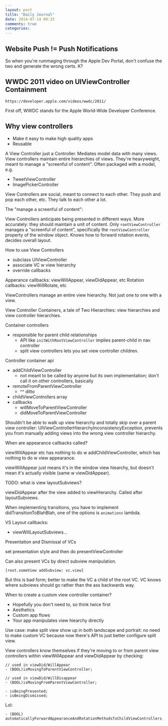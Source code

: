 ```yaml
---
layout: post
title: "Daily Journal"
date: 2014-07-14 09:33
comments: true
categories: 
---
```


## Website Push != Push Notifications

So when you're rummaging through the Apple Dev Portal, don't confuse the
two and generate the wrong certs. K?

## WWDC 2011 video on UIViewController Containment

    https://developer.apple.com/videos/wwdc/2011/

First off, WWDC stands for the Apple World-Wide Developer Conference.

## Why view controllers

- Make it easy to make high quality apps
- Reusable

A View Controller just a Controller. Mediates model data with many
views. View controllers maintain entire hierarchies of views. They're
heavyweight, meant to manage a "screenful of content". Often packaged
with a model, e.g.

- TweetViewController
- ImagePickerController

View Controllers are social, meant to connect to each other. They push
and pop each other, etc. They talk to each other a lot. 

The "manage a screenful of content":

View Controllers anticipate being presented in different ways. More
accurately: they should maintain a unit of content. Only
`rootViewController` manages a "screenful of content", specifically the
`rootViewController` property of the window object. Knows how to forward
rotation events, decides overall layout. 

How to use View Controllers

- subclass UIViewController
- associate VC w view hierarchy
- override callbacks

Apperance callbacks: viewWillAppear, viewDidAppear, etc
Rotation callbacks: viewWillRotate, etc

ViewControllers manage an entire view hierarchy. Not just one to one
with a view. 

View Controller Containers, a tale of Two Hierarchies: view hierarchies
and view controller hierarchies. 

Container controllers

- responsible for parent child relationships
  - API like `initWithRootViewController` implies parent-child in nav
    controller
  - split view controllers lets you set view controller children.

Controller container api

- addChildViewController
  - not meant to be called by anyone but its own implementation; don't
    call it on other controllers, basically
- remoteFromParentViewController
  - ^^ ditto
- childViewControllers array
- callbacks
  - willMoveToParentViewController
  - didMoveToParentViewController

Shouldn't be able to walk up view hierarchy and totally skip over a
parent view controller: UIViewControllerHierarchyInconsistencyException,
prevents you from manually adding views into the wrong view controller
hierarchy. 

When are appearance callbacks called?

viewWillAppear etc has nothing to do w addChildViewController, which has
nothing to do w view appearance.

viewWillAppear just means it's in the window view hiearchy, but doesn't
mean it's actually visible (same w viewDidAppear).

TODO: what is view layoutSubviews?

viewDidAppear after the view added to viewHierarchy. Called after
layoutSubviews.

When implementing transitions, you have to implement
didTransitionToBlahBlah, one of the options is `animations` lambda. 

VS Layout callbacks:

- viewWillLayoutSubviews...

Presentation and Dismissal of VCs

set presentation style and then do presentViewController

Can also present VCs by direct subview manipulation. 

    [root.someView addSubview: vc.view]

But this is bad form; better to make the VC a child of the root VC. VC
knows where subviews should go rather than the ass backwards way.

When to create a custom view controller container?

- Hopefully you don't need to, so think twice first
- Aesthetics
- Custom app flows
- Your app manipulates view hiearchy directly

Use case: make split view show up in both landscape and portrait: no
need to make custom VC because now there's API to just better configure
split view.

View controllers know themselves if they're moving to or from parent
view controllers within viewWillAppear and viewDidAppear by checking:

    // used in viewDid/WillAppear
    - (BOOL)isMovingToParentViewController;

    // used in viewDid/WillDisappear
    - (BOOL)isMovingFromParentViewController;

    - isBeingPresented;
    - isBeingDismissed;

Lol:

    - (BOOL) automaticallyForwardAppearanceAndRotationMethodsToChildViewControllers;









